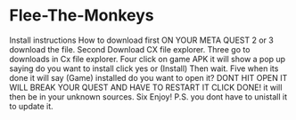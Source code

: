 # Flee-The-Monkeys
Install instructions
How to download first ON YOUR META QUEST 2 or 3 download the file. Second Download CX file explorer. Three go to downloads in Cx file explorer. Four click on game APK it will show a pop up saying do you want to install click yes or (Install) Then wait. Five when its done it will say (Game) installed do you want to open it? DONT HIT OPEN IT WILL BREAK YOUR QUEST AND HAVE TO RESTART IT CLICK DONE! it will then be in your unknown sources. Six Enjoy! P.S. you dont have to unistall it to update it.
